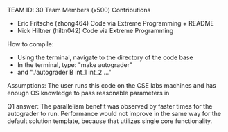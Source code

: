 TEAM ID: 30
Team Members (x500) Contributions
- Eric Fritsche (zhong464) Code via Extreme Programming + README
- Nick Hiltner  (hiltn042) Code via Extreme Programming

How to compile:
- Using the terminal, navigate to the directory of the code base
- In the terminal, type: "make autograder"
- and "./autograder B int_1 int_2 …"

Assumptions: The user runs this code on the CSE labs machines and has enough OS knowledge to pass reasonable parameters in

Q1 answer: The parallelism benefit was observed by faster times for the autograder to run. 
Performance would not improve in the same way for the default solution template, because that utilizes single core functionality.